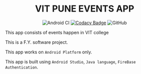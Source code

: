 <div align="center">
<h1 align="center">VIT PUNE EVENTS APP</h1>

![Android CI](https://img.shields.io/github/workflow/status/atharwa-24/VIT_Pune_Events/Android%20CI?logo=Android)
[![Codacy Badge](https://app.codacy.com/project/badge/Grade/510b3139a60441dda33be9582ed1e5a0)](https://www.codacy.com/manual/atharwakharkar/VIT_Pune_Events?utm_source=github.com&amp;utm_medium=referral&amp;utm_content=atharwa-24/VIT_Pune_Events&amp;utm_campaign=Badge_Grade)
![GitHub](https://img.shields.io/github/license/atharwa-24/VIT_Pune_Events?logo=Github)

</div>

This app consists of events happen in VIT college

This is a F.Y. software project.

This app works on `Android Platform` only.

This app is built using `Android Studio`, `Java language`,
`FireBase Authentication`.
